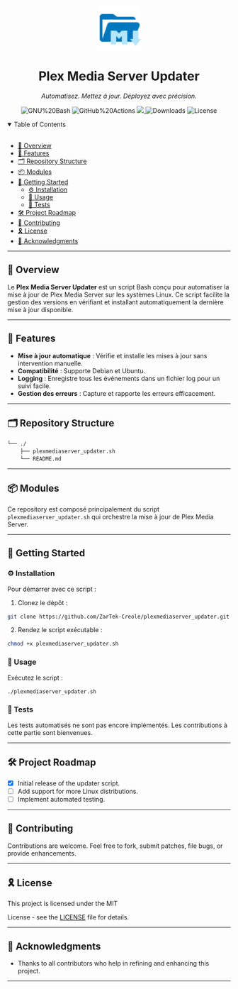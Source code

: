 
<p align="center">
  <img src="https://raw.githubusercontent.com/PKief/vscode-material-icon-theme/ec559a9f6bfd399b82bb44393651661b08aaf7ba/icons/folder-markdown-open.svg" width="100" alt="project-logo">
</p>
<h1 align="center">Plex Media Server Updater</h1>
<p align="center">
    <em>Automatisez. Mettez à jour. Déployez avec précision.</em>
</p>
<p align="center">
 <img src="https://img.shields.io/badge/GNU%20Bash-4EAA25.svg?style=default&logo=GNU-Bash&logoColor=white" alt="GNU%20Bash">
 <img src="https://img.shields.io/github/workflow/status/ZarTek-Creole/plexmediaserver_updater/CI?label=GitHub%20Actions&logo=github" alt="GitHub%20Actions">
<a href="https://codecov.io/gh/ZarTek-Creole/plexmediaserver_updater" > 
 <img src="https://codecov.io/gh/ZarTek-Creole/plexmediaserver_updater/graph/badge.svg?token=80M1XEXP3L"/> 
 </a>
 <img src="https://img.shields.io/github/downloads/ZarTek-Creole/plexmediaserver_updater/total?label=Downloads&logo=github" alt="Downloads">
 <img src="https://img.shields.io/github/license/ZarTek-Creole/plexmediaserver_updater?label=License&logo=github" alt="License">
</p>


<!-- TABLE OF CONTENTS -->
<details open>
  <summary>Table of Contents</summary><br>

- [📍 Overview](#-overview)
- [🧩 Features](#-features)
- [🗂️ Repository Structure](#️-repository-structure)
- [📦 Modules](#-modules)
- [🚀 Getting Started](#-getting-started)
  - [⚙️ Installation](#️-installation)
  - [🤖 Usage](#-usage)
  - [🧪 Tests](#-tests)
- [🛠 Project Roadmap](#-project-roadmap)
- [🤝 Contributing](#-contributing)
- [🎗 License](#-license)
- [🔗 Acknowledgments](#-acknowledgments)

</details>
<hr>

## 📍 Overview

Le **Plex Media Server Updater** est un script Bash conçu pour automatiser la mise à jour de Plex Media Server sur les systèmes Linux. Ce script facilite la gestion des versions en vérifiant et installant automatiquement la dernière mise à jour disponible.

---

## 🧩 Features

- **Mise à jour automatique** : Vérifie et installe les mises à jour sans intervention manuelle.
- **Compatibilité** : Supporte Debian et Ubuntu.
- **Logging** : Enregistre tous les événements dans un fichier log pour un suivi facile.
- **Gestion des erreurs** : Capture et rapporte les erreurs efficacement.

---

## 🗂️ Repository Structure

```sh
└── ./
    ├── plexmediaserver_updater.sh
    └── README.md
```

---

## 📦 Modules

Ce repository est composé principalement du script `plexmediaserver_updater.sh` qui orchestre la mise à jour de Plex Media Server.

---

## 🚀 Getting Started

### ⚙️ Installation

Pour démarrer avec ce script :

1. Clonez le dépôt :
```bash
git clone https://github.com/ZarTek-Creole/plexmediaserver_updater.git
```

2. Rendez le script exécutable :
```bash
chmod +x plexmediaserver_updater.sh
```

### 🤖 Usage

Exécutez le script :
```bash
./plexmediaserver_updater.sh
```

### 🧪 Tests

Les tests automatisés ne sont pas encore implémentés. Les contributions à cette partie sont bienvenues.

---

## 🛠 Project Roadmap

- [X] Initial release of the updater script.
- [ ] Add support for more Linux distributions.
- [ ] Implement automated testing.

---

## 🤝 Contributing

Contributions are welcome. Feel free to fork, submit patches, file bugs, or provide enhancements.

---

## 🎗 License

This project is licensed under the MIT

 License - see the [LICENSE](LICENSE) file for details.

---

## 🔗 Acknowledgments

- Thanks to all contributors who help in refining and enhancing this project.

---
